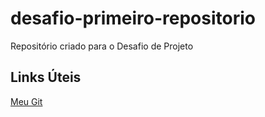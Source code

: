 # desafio-primeiro-repositorio
Repositório criado para o Desafio de Projeto

## Links Úteis
[Meu Git](https://github.com/MarcoAntonioRochaNunes)